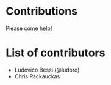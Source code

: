 # Contributions
Please come help! 

# List of contributors
- Ludovico Bessi (@ludoro)
- Chris Rackauckas

